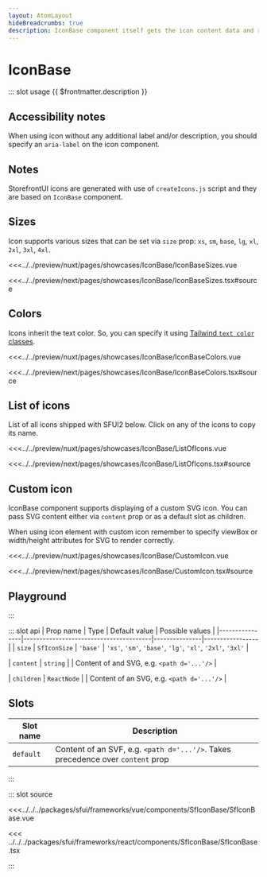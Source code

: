 ```yaml
---
layout: AtomLayout
hideBreadcrumbs: true
description: IconBase component itself gets the icon content data and render it with properly specified `viewBox`, `size`.
---
```


# IconBase

::: slot usage
{{ $frontmatter.description }}

## Accessibility notes

When using icon without any additional label and/or description, you should specify an `aria-label` on the icon component.

## Notes

StorefrontUI icons are generated with use of `createIcons.js` script and they are based on `IconBase` component.

## Sizes

Icon supports various sizes that can be set via `size` prop: `xs`, `sm`, `base`, `lg`, `xl`, `2xl`, `3xl`, `4xl`.

<Showcase showcase-name="IconBase/IconBaseSizes" style="min-height:300px">

<!-- vue -->
<<<../../preview/nuxt/pages/showcases/IconBase/IconBaseSizes.vue
<!-- end vue -->
<!-- react -->
<<<../../preview/next/pages/showcases/IconBase/IconBaseSizes.tsx#source
<!-- end react -->

</Showcase>

## Colors

Icons inherit the text color. So, you can specify it using [Tailwind `text color` classes](https://tailwindcss.com/docs/text-color).

<Showcase showcase-name="IconBase/IconBaseColors">

<!-- vue -->
<<<../../preview/nuxt/pages/showcases/IconBase/IconBaseColors.vue
<!-- end vue -->
<!-- react -->
<<<../../preview/next/pages/showcases/IconBase/IconBaseColors.tsx#source
<!-- end react -->

</Showcase>

## List of icons

List of all icons shipped with SFUI2 below. Click on any of the icons to copy its name.

<Showcase showcase-name="IconBase/ListOfIcons"  allow="clipboard-write">

<!-- vue -->
<<<../../preview/nuxt/pages/showcases/IconBase/ListOfIcons.vue
<!-- end vue -->
<!-- react -->
<<<../../preview/next/pages/showcases/IconBase/ListOfIcons.tsx#source
<!-- end react -->

</Showcase>

## Custom icon

IconBase component supports displaying of a custom SVG icon. You can pass SVG content <!-- vue -->either via `content` prop or as a default slot<!-- end vue --> <!-- react -->as children<!-- end react -->.

When using icon element with custom icon remember to specify viewBox or width/height attributes for SVG to render correctly.

<Showcase showcase-name="IconBase/CustomIcon">

<!-- vue -->
<<<../../preview/nuxt/pages/showcases/IconBase/CustomIcon.vue
<!-- end vue -->
<!-- react -->
<<<../../preview/next/pages/showcases/IconBase/CustomIcon.tsx#source
<!-- end react -->

</Showcase>

## Playground

<Generate style="height: 380px" />
:::

::: slot api
| Prop name      | Type                                   | Default value | Possible values |
|----------------|----------------------------------------|---------------|-----------------|
| `size`                  | `SfIconSize`                          | `'base'`        | `'xs'`, `'sm'`, `'base'`, `'lg'`, `'xl'`, `'2xl'`, `'3xl'` |
<!-- vue -->
| `content`               | `string` |  |      Content of and SVG, e.g. `<path d='...'/>`           |
<!-- end vue -->
<!-- react -->
| `children`               | `ReactNode` |  |       Content of an SVG, e.g. `<path d='...'/>`        |
<!-- end react -->
<!-- vue -->

## Slots

| Slot name | Description                                                                     |
| --------- | ------------------------------------------------------------------------------- |
| `default`   | Content of an SVF, e.g. `<path d='...'/>`. Takes precedence over `content` prop |
<!-- end vue -->
:::

::: slot source
<SourceCode>
<!-- vue -->
<<<../../../packages/sfui/frameworks/vue/components/SfIconBase/SfIconBase.vue
<!-- end vue -->
<!-- react -->
<<< ../../../packages/sfui/frameworks/react/components/SfIconBase/SfIconBase.tsx
<!-- end react -->
</SourceCode>
:::
